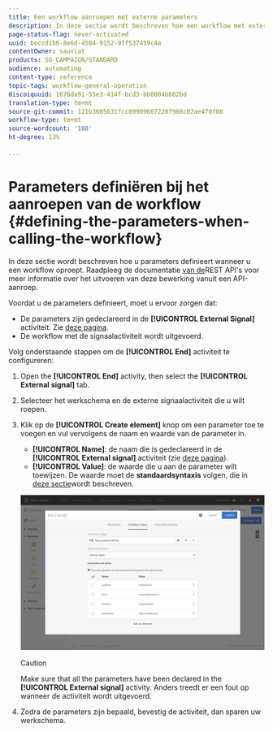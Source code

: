 ```yaml
---
title: Een workflow aanroepen met externe parameters
description: In deze sectie wordt beschreven hoe een workflow met externe parameters wordt aangeroepen.
page-status-flag: never-activated
uuid: beccd1b6-8e6d-4504-9152-9ff537459c4a
contentOwner: sauviat
products: SG_CAMPAIGN/STANDARD
audience: automating
content-type: reference
topic-tags: workflow-general-operation
discoiquuid: 1676da91-55e3-414f-bcd3-bb0804b682bd
translation-type: tm+mt
source-git-commit: 121b36056317cc89909607220f988c02ae470f08
workflow-type: tm+mt
source-wordcount: '188'
ht-degree: 13%

---
```



# Parameters definiëren bij het aanroepen van de workflow {#defining-the-parameters-when-calling-the-workflow}

In deze sectie wordt beschreven hoe u parameters definieert wanneer u een workflow oproept. Raadpleeg de documentatie [van de](../../api/using/triggering-a-signal-activity.md)REST API&#39;s voor meer informatie over het uitvoeren van deze bewerking vanuit een API-aanroep.

Voordat u de parameters definieert, moet u ervoor zorgen dat:

* De parameters zijn gedeclareerd in de **[!UICONTROL External Signal]** activiteit. Zie [deze pagina](../../automating/using/declaring-parameters-external-signal.md).
* De workflow met de signaalactiviteit wordt uitgevoerd.

Volg onderstaande stappen om de **[!UICONTROL End]** activiteit te configureren:

1. Open the **[!UICONTROL End]** activity, then select the **[!UICONTROL External signal]** tab.
1. Selecteer het werkschema en de externe signaalactiviteit die u wilt roepen.
1. Klik op de **[!UICONTROL Create element]** knop om een parameter toe te voegen en vul vervolgens de naam en waarde van de parameter in.

   * **[!UICONTROL Name]**: de naam die is gedeclareerd in de **[!UICONTROL External signal]** activiteit (zie [deze pagina](../../automating/using/declaring-parameters-external-signal.md)).
   * **[!UICONTROL Value]**: de waarde die u aan de parameter wilt toewijzen. De waarde moet de **standaardsyntaxis** volgen, die in [deze sectie](../../automating/using/advanced-expression-editing.md#standard-syntax)wordt beschreven.

   ![](assets/extsignal_definingparameters_2.png)

   >[!CAUTION]
   >
   >Make sure that all the parameters have been declared in the **[!UICONTROL External signal]** activity. Anders treedt er een fout op wanneer de activiteit wordt uitgevoerd.

1. Zodra de parameters zijn bepaald, bevestig de activiteit, dan sparen uw werkschema.
